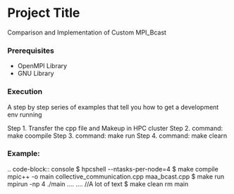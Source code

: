 # Project Title
Comparison and Implementation of Custom MPI_Bcast 

### Prerequisites

- OpenMPI Library
- GNU Library

### Execution

A step by step series of examples that tell you how to get a development env running

Step 1. Transfer the cpp file and Makeup in HPC cluster
Step 2. command: make coompile
Step 3. command: make run
Step 4. command: make clearn

### Example:
.. code-block:: console
	$ hpcshell --ntasks-per-node=4
	$ make compile
	mpic++ -o main collective_communication.cpp maa_bcast.cpp
	$ make run
	mpirun -np 4 ./main
	....
	....
	//A lot of text
	$ make clean
	rm main
